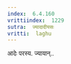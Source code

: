 ```yaml
---
index:  6.4.160
vrittiindex:  1229
sutra:  ज्यादादीयसः
vritti:  laghu 
---
```


आदेः परस्य. ज्यायान्..

